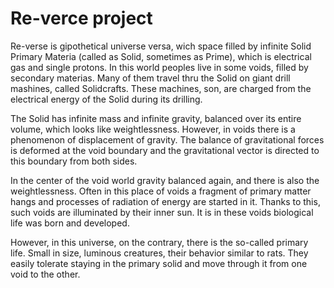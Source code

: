 # Re-verce project
Re-verse is gipothetical universe versa, wich space filled by infinite Solid Primary Materia (called as Solid, sometimes as Prime), which is electrical gas and single protons. In this world peoples live in some voids, filled by secondary materias. Many of them travel thru the Solid on giant drill mashines, called Solidcrafts. These machines, son, are charged from the electrical energy of the Solid during its drilling.

The Solid has infinite mass and infinite gravity, balanced over its entire volume, which looks like weightlessness. However, in voids there is a phenomenon of displacement of gravity. The balance of gravitational forces is deformed at the void boundary and the gravitational vector is directed to this boundary from both sides.

In the center of the void world gravity balanced again, and there is also the weightlessness. Often in this place of voids a fragment of primary matter hangs and processes of radiation of energy are started in it. Thanks to this, such voids are illuminated by their inner sun. It is in these voids biological life was born and developed.

However, in this universe, on the contrary, there is the so-called primary life. Small in size, luminous creatures, their behavior similar to rats. They easily tolerate staying in the primary solid and move through it from one void to the other.
